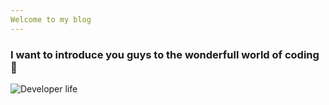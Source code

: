```yaml
---
Welcome to my blog
---
```

### **I want to introduce you guys to the wonderfull world of coding** 🍺
![Developer life](photo-1542831371-29b0f74f9713.jpeg)

